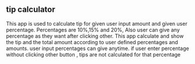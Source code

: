 ## tip calculator

This app is used to calculate tip for given user input amount and given user percentage.
Percentages are 10%,15% and 20%, Also user can give any percentage as they want after clicking other.
This app calculate and show the tip and the total amount according to user defined percentages and amounts.
user input percentages can give anytime. if user enter percentage without clicking other button , tips are not calculated for that percentage
